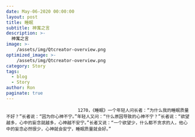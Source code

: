 ```yaml
---
date: May-06-2020 00:00:00
layout: post
title: 睡眠
subtitle: 神寓之言
description: >-
  神寓之言
image: >-
    /assets/img/Qtcreator-overview.png
optimized_image: >-
    /assets/img/Qtcreator-overview.png
category: Story
tags:
  - blog
  - Story
author: Ron
paginate: true
---
```


							　　1270，《睡眠》一个年轻人问长者：“为什么我的睡眠质量不好？”长者说：“因为你心神不宁。”年轻人又问：“什么原因导致的心神不宁？”长者说：“欲望越多，心中的妄念就越多，心神越不安宁。”长者又说：“一个欲望少，什么都不贪求的人，他心中的妄念必然很少，心神就会安宁，睡眠质量就会好。”
							
							
						